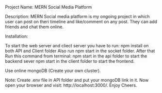 Project Name: MERN Social Media Platform

Description: MERN Social media platform is my ongoing project in which user can post on theri timeline and like/comment on any post. They can add friends and chat them online.

Installation:

To start the web server and cliect server you have to run:
npm install on both API and Client folder
Also run npm start in the socket folder.
After that Run this command from terminal:
npm start in the api folder to start the backend sever
npm start in the client folder to start the frontend.

Use online mongoDB (Create your own cluster).

Note: Create .env file in API folder and put your mongoDB link in it.
Now open your browser and visit: http://localhost:3000/.
Enjoy Cheers.
